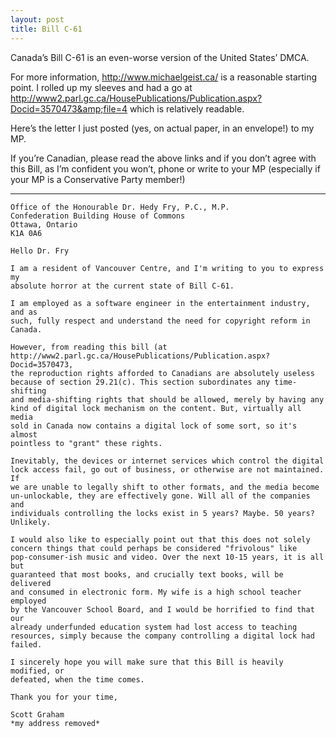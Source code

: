 ```yaml
---
layout: post
title: Bill C-61
---
```


Canada&#8217;s Bill C-61 is an even-worse version of the United States&#8217;
DMCA.

For more information, <a
href="http://www.michaelgeist.ca/">http://www.michaelgeist.ca/</a> is a
reasonable starting point. I rolled up my sleeves and had a go at <a
href="http://www2.parl.gc.ca/HousePublications/Publication.aspx?Docid=3570473&amp;file=4">http://www2.parl.gc.ca/HousePublications/Publication.aspx?Docid=3570473&amp;file=4</a>
which is relatively readable.

Here&#8217;s the letter I just posted (yes, on actual paper, in an envelope!)
to my MP.

If you&#8217;re Canadian, please read the above links and if you don&#8217;t
agree with this Bill, as I&#8217;m confident you won&#8217;t, phone or write
to your MP (especially if your MP is a Conservative Party member!)

---

    Office of the Honourable Dr. Hedy Fry, P.C., M.P.
    Confederation Building House of Commons
    Ottawa, Ontario
    K1A 0A6

    Hello Dr. Fry

    I am a resident of Vancouver Centre, and I'm writing to you to express my
    absolute horror at the current state of Bill C-61.

    I am employed as a software engineer in the entertainment industry, and as
    such, fully respect and understand the need for copyright reform in
    Canada.

    However, from reading this bill (at
    http://www2.parl.gc.ca/HousePublications/Publication.aspx?Docid=3570473,
    the reproduction rights afforded to Canadians are absolutely useless
    because of section 29.21(c). This section subordinates any time-shifting
    and media-shifting rights that should be allowed, merely by having any
    kind of digital lock mechanism on the content. But, virtually all media
    sold in Canada now contains a digital lock of some sort, so it's almost
    pointless to "grant" these rights.

    Inevitably, the devices or internet services which control the digital
    lock access fail, go out of business, or otherwise are not maintained. If
    we are unable to legally shift to other formats, and the media become
    un-unlockable, they are effectively gone. Will all of the companies and
    individuals controlling the locks exist in 5 years? Maybe. 50 years?
    Unlikely.

    I would also like to especially point out that this does not solely
    concern things that could perhaps be considered "frivolous" like
    pop-consumer-ish music and video. Over the next 10-15 years, it is all but
    guaranteed that most books, and crucially text books, will be delivered
    and consumed in electronic form. My wife is a high school teacher employed
    by the Vancouver School Board, and I would be horrified to find that our
    already underfunded education system had lost access to teaching
    resources, simply because the company controlling a digital lock had
    failed.

    I sincerely hope you will make sure that this Bill is heavily modified, or
    defeated, when the time comes.

    Thank you for your time,

    Scott Graham
    *my address removed*

